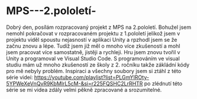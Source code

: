 # MPS---2.pololetí-

Dobrý den, posílám rozpracovaný projekt z MPS na 2.pololetí. 
Bohužel jsem nemohl pokračovat v rozpracovaném projektu z 1.pololetí jelikož jsem v projektu viděl spoustu nejasností v aplikaci Unity a rpzhodl jsem se že začnu znovu a lépe. Tudíž jsem již měl o mnoho více zkušeností a mohl jsem pracovat více samostatně, jistěji a rychleji.
Hru jsem znovu tvořil v Unity a programoval ve Visual Studio Code. S programováním ve visual studiu mám už mnoho zkušeností ze školy z 2. ročníku takže zákládní kódy pro mě nebyly problém.
Inspiraci a všechny soubory jsem si ztáhl z této série videí: https://youtube.com/playlist?list=PLGmYIROty-5YPWeXeVnQvR9KbMIrL5cM-&si=r225FQSHC2LrRHTR po zlédnutí této série se mi videa zdály velmi pěkně zpracované a srozumitelné.
